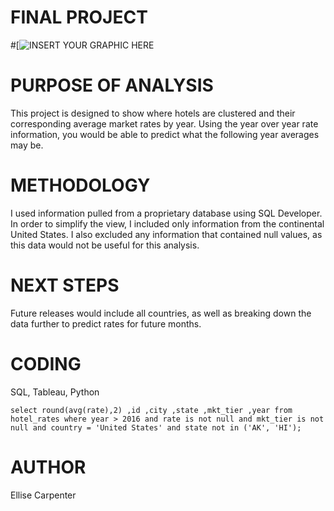 # FINAL PROJECT
#[![INSERT YOUR GRAPHIC HERE](https://as2.ftcdn.net/jpg/00/09/21/15/500_F_9211505_d4hxfNtPeTfgt7AeGmoO7u79P2hwxkoQ.jpg)

# PURPOSE OF ANALYSIS
This project is designed to show where hotels are clustered and their corresponding average market rates by year. Using the year over year rate information, you would be able to predict what the following year averages may be.

# METHODOLOGY
I used information pulled from a proprietary database using SQL Developer. In order to simplify the view, I included only information from the continental United States. I also excluded any information that contained null values, as this data would not be useful for this analysis.

# NEXT STEPS
Future releases would include all countries, as well as breaking down the data further to predict rates for future months.

# CODING
SQL, Tableau, Python

``select round(avg(rate),2)
,id
,city
,state
,mkt_tier
,year
from hotel_rates
where year > 2016
and rate is not null
and mkt_tier is not null
and country = 'United States'
and state not in ('AK', 'HI');``

# AUTHOR
Ellise Carpenter
